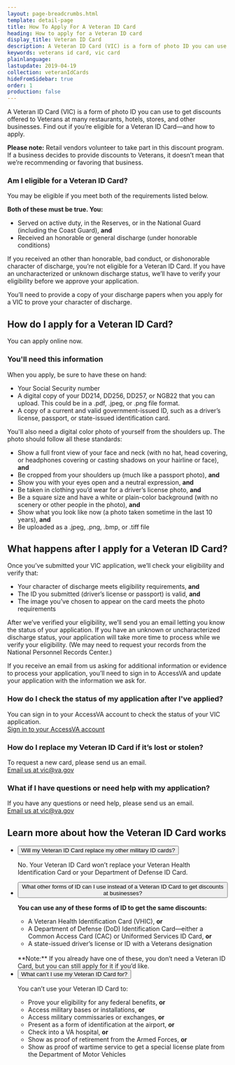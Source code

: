 ```yaml
---
layout: page-breadcrumbs.html
template: detail-page
title: How To Apply For A Veteran ID Card
heading: How to apply for a Veteran ID card
display_title: Veteran ID Card
description: A Veteran ID Card (VIC) is a form of photo ID you can use to get discounts offered to Veterans at many restaurants, hotels, stores, and other businesses. Find out if you’re eligible for a Veteran ID Card and how to apply.
keywords: veterans id card, vic card
plainlanguage:
lastupdate: 2019-04-19
collection: veteranIdCards
hideFromSidebar: true
order: 1
production: false
---
```

<div itemscope itemtype="http://schema.org/FAQPage">
<div class="va-introtext">

A Veteran ID Card (VIC) is a form of photo ID you can use to get discounts offered to Veterans at many restaurants, hotels, stores, and other businesses. Find out if you’re eligible for a Veteran ID Card—and how to apply.

</div>

**Please note:** Retail vendors volunteer to take part in this discount program. If a business decides to provide discounts to Veterans, it doesn’t mean that we’re recommending or favoring that business.

<div class="feature" markdown="1">

<div itemscope itemtype="http://schema.org/Question">
<h3 itemprop="name">Am I eligible for a Veteran ID Card?</h3>
<div itemprop="acceptedAnswer" itemscope itemtype="http://schema.org/Answer">
<div itemprop="text">

You may be eligible if you meet both of the requirements listed below.

**Both of these must be true. You:**
- Served on active duty, in the Reserves, or in the National Guard (including the Coast Guard), **and**
- Received an honorable or general discharge (under honorable conditions)

If you received an other than honorable, bad conduct, or dishonorable character of discharge, you’re not eligible for a Veteran ID Card. If you have an uncharacterized or unknown discharge status, we’ll have to verify your eligibility before we approve your application.

You’ll need to provide a copy of your discharge papers when you apply for a VIC to prove your character of discharge.

</div>
</div>
</div>
</div>

<div itemscope itemtype="http://schema.org/Question">
  
<h2 itemprop="name">How do I apply for a Veteran ID Card?</h2>
<div itemprop="acceptedAnswer" itemscope itemtype="http://schema.org/Answer">
<div itemprop="text">

You can apply online now.

<div class="cta-widget" data-widget-type="cta" data-app-id="vic"></div>

</div>
</div>
</div>

<div itemscope itemtype="http://schema.org/Question">
  
<h3 itemprop="name">You'll need this information</h3>
<div itemprop="acceptedAnswer" itemscope itemtype="http://schema.org/Answer">
<div itemprop="text">

When you apply, be sure to have these on hand:
- Your Social Security number
- A digital copy of your DD214, DD256, DD257, or NGB22 that you can upload. This could be in a .pdf, .jpeg, or .png file format.
- A copy of a current and valid government-issued ID, such as a driver’s license, passport, or state-issued identification card.

You'll also need a digital color photo of yourself from the shoulders up. The photo should follow all these standards:
- Show a full front view of your face and neck (with no hat, head covering, or headphones covering or casting shadows on your hairline or face), **and**
- Be cropped from your shoulders up (much like a passport photo), **and**
- Show you with your eyes open and a neutral expression, **and**
- Be taken in clothing you’d wear for a driver’s license photo, **and**
- Be a square size and have a white or plain-color background (with no scenery or other people in the photo), **and**
- Show what you look like now (a photo taken sometime in the last 10 years), **and**
- Be uploaded as a .jpeg, .png, .bmp, or .tiff file

</div>
</div>
</div>

<div itemscope itemtype="http://schema.org/Question">

<h2 itemprop="name">What happens after I apply for a Veteran ID Card?</h2>
<div itemprop="acceptedAnswer" itemscope itemtype="http://schema.org/Answer">
<div itemprop="text">

Once you’ve submitted your VIC application, we’ll check your eligibility and verify that:
- Your character of discharge meets eligibility requirements, **and**
- The ID you submitted (driver’s license or passport) is valid, **and**
- The image you’ve chosen to appear on the card meets the photo requirements

After we’ve verified your eligibility, we’ll send you an email letting you know the status of your application. If you have an unknown or uncharacterized discharge status, your application will take more time to process while we verify your eligibility. (We may need to request your records from the National Personnel Records Center.)

If you receive an email from us asking for additional information or evidence to process your application, you’ll need to sign in to AccessVA and update your application with the information we ask for.

</div>
</div>
</div>

<div itemscope itemtype="http://schema.org/Question">

<h3 itemprop="name">How do I check the status of my application after I've applied?</h3>
<div itemprop="acceptedAnswer" itemscope itemtype="http://schema.org/Answer">
<div itemprop="text">

You can sign in to your AccessVA account to check the status of your VIC application.<br>
[Sign in to your AccessVA account](https://access.va.gov/accessva/?cspSelectFor=vic)

</div>
</div>
</div>

<div itemscope itemtype="http://schema.org/Question">

<h3 itemprop="name">How do I replace my Veteran ID Card if it’s lost or stolen?</h3>
<div itemprop="acceptedAnswer" itemscope itemtype="http://schema.org/Answer">
<div itemprop="text">

To request a new card, please send us an email. <br>
<a href="mailto:vic@va.gov">Email us at vic@va.gov</a>

</div>
</div>
</div>

<div itemscope itemtype="http://schema.org/Question">

<h3 itemprop="name">What if I have questions or need help with my application?</h3>
<div itemprop="acceptedAnswer" itemscope itemtype="http://schema.org/Answer">
<div itemprop="text">

If you have any questions or need help, please send us an email. <br>
<a href="mailto:vic@va.gov">Email us at vic@va.gov</a>

</div>
</div>
</div>

<h2>Learn more about how the Veteran ID Card works</h2>

<ul class="usa-accordion">
<li>
<button class="usa-button-unstyled usa-accordion-button" aria-controls="replace-other-cards">Will my Veteran ID Card replace my other military ID cards?</button>
<div id="replace-other-cards" class="usa-accordion-content">

No. Your Veteran ID Card won’t replace your Veteran Health Identification Card or your Department of Defense ID Card.

</div>
</li>

<li>
<button class="usa-button-unstyled usa-accordion-button" aria-controls="cards-used-instead">What other forms of ID can I use instead of a Veteran ID Card to get discounts at businesses?</button>
<div id="cards-used-instead" class="usa-accordion-content">

**You can use any of these forms of ID to get the same discounts:**
-	A Veteran Health Identification Card (VHIC), **or**
- A Department of Defense (DoD) Identification Card—either a Common Access Card (CAC) or Uniformed Services ID Card, **or**
- A state-issued driver’s license or ID with a Veterans designation
<br>
**Note:** If you already have one of these, you don’t need a Veteran ID Card, but you can still apply for it if you’d like.


</div>
</li>

<li>
<button class="usa-button-unstyled usa-accordion-button" aria-controls="use-veteran-id-card">What can’t I use my Veteran ID Card for?</button>
<div id="use-veteran-id-card" class="usa-accordion-content">

You can’t use your Veteran ID Card to:
- Prove your eligibility for any federal benefits, **or**
-	Access military bases or installations, **or**
- Access military commissaries or exchanges, **or**
- Present as a form of identification at the airport, **or**
- Check into a VA hospital, **or**
- Show as proof of retirement from the Armed Forces, **or**
- Show as proof of wartime service to get a special license plate from the Department of Motor Vehicles

</div>
</li>
</ul>

</div>
